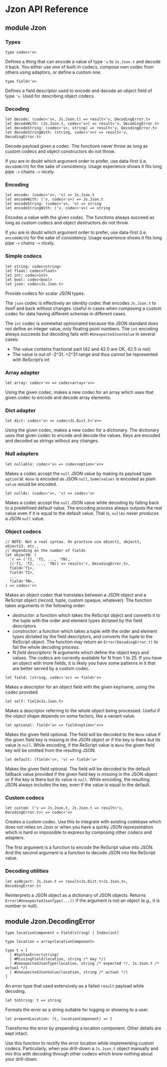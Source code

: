 # Jzon API Reference

## module Jzon

### Types

```rescript
type codec<'v>
```

Defines a thing that can encode a value of type `'v` to `Js.Json.t` and decode it back. You either use one of built-in codecs, compose own codec from others using adaptors, or define a custom one.

```rescript
type field<'v>
```

Defines a field descriptor used to encode and decode an object field of type `'v`. Used for describing object codecs.

### Decoding

```rescript
let decode: (codec<'v>, Js.Json.t) => result<'v, DecodingError.t>
let decodeWith: (Js.Json.t, codec<'v>) => result<'v, DecodingError.t>
let decodeString: (codec<'v>, string) => result<'v, DecodingError.t>
let decodeStringWith: (string, codec<'v>) => result<'v, DecodingError.t>
```

Decode payload given a codec. The functions never throw as long as custom codecs and object constructors do not throw.

If you are in doubt which argument order to prefer, use data-first (i.e. `decodeWith`) for the sake of consistency. Usage experience shows it fits long pipe `->` chains `->` nicely.

### Encoding

```rescript
let encode: (codec<'v>, 'v) => Js.Json.t
let encodeWith: ('v, codec<'v>) => Js.Json.t
let encodeString: (codec<'v>, 'v) => string
let encodeStringWith: ('v, codec<'v>) => string
```

Encodes a value with the given codec. The functions always succeed as long as custom codecs and object destructors do not throw.

If you are in doubt which argument order to prefer, use data-first (i.e. `encodeWith`) for the sake of consistency. Usage experience shows it fits long pipe `->` chains `->` nicely.

### Simple codecs

```rescript
let string: codec<string>
let float: codec<float>
let int: codec<int>
let bool: codec<bool>
let json: codec<Js.Json.t>
```

Provide codecs for scalar JSON types.

The `json` codec is effectively an identity codec that encodes `Js.Json.t` to itself and back without changes. Useful in cases when composing a custom codec for data having different schemas in different cases.

The `int` codec is somewhat opinionated because the JSON standard does not define an integer value, only floating point numbers. The `int` encoding always succeeds but decoding fails with `#UnexpectedJsonValue` in several cases:

- The value contains fractional part (42 and 42.0 are OK, 42.5 is not)
- The value is out of -2^31..+2^31 range and thus cannot be represented with ReScript’s int

### Array adapter

```rescript
let array: codec<'v> => codec<array<'v>>
```

Using the given codec, makes a new codec for an array which uses that given codec to encode and decode array elements.

### Dict adapter

```rescript
let dict: codec<'v> => codec<Js.Dict.t<'v>>
```

Using the given codec, makes a new codec for a dictionary. The dictionary uses that given codec to encode and decode the values. Keys are encoded and decoded as strings without any changes.

### Null adapters

```rescript
let nullable: codec<'v> => codec<option<'v>>
```

Makes a codec accept the `null` JSON value by making its payload type `option`’al. `None` is encoded as JSON `null`, `Some(value)` is encoded as plain `value` would be encoded.

```rescript
let nullAs: (codec<'v>, 'v) => codec<'v>
```

Makes a codec accept the `null` JSON value while decoding by falling back to a predefined default value. The encoding process always outputs the real value even if it is equal to the default value. That is, `nullAs` never _produces_ a JSON `null` value.

### Object codecs

```rescript
// NOTE: Not a real syntax. On practice use object1, object3, object13, etc.,
// depending on the number of fields
let objectN: (
  'r => ('f1, 'f2, ..., 'fN),
  (('f1, 'f2, ..., 'fN)) => result<'r, DecodingError.t>,
  field<'f1>,
  field<'f2>,
  ...
  field<'fN>,
) => codec<'r>
```

Makes an object codec that translates between a JSON object and a ReScript object (record, tuple, custom opaque, whatever). The function takes arguments in the following order:

- _destructor_: a function which takes the ReScript object and converts it to the tuple with the order and element types dictated by the field descriptors
- _constructor_: a function which takes a tuple with the order and element types dictated by the field descriptors, and converts the tuple to the ReScript object. The function may return an `Error(DecodingError.t)` to fail the whole decoding process.
- _N field descriptors_: N arguments which define the object keys and values. The codecs are currently available for N from 1 to 25. If you have an object with more fields, it is likely you have some patterns in it that are better served by a custom codec.

```rescript
let field: (string, codec<'v>) => field<'v>
```

Makes a descriptor for an object field with the given key/name, using the codec provided.

```rescript
let self: field<Js.Json.t>
```

Makes a descriptor referring to the whole object being processed. Useful if the object shape depends on some factors, like a variant value.

```rescript
let optional: field<'v> => field<option<'v>>
```

Makes the given field optional. The field will be decoded to the `None` value if the given field key is missing in the JSON object _or_ if the key is there but its value is `null`. While encoding, if the ReScript value is `None` the given field key will be omitted from the resulting JSON.

```rescript
let default: (field<'v>, 'v) => field<'v>
```

Makes the given field optional. The field will be decoded to the default fallback value provided if the given field key is missing in the JSON object _or_ if the key is there but its value is `null`. While encoding, the resulting JSON always includes the key, even if the value is equal to the default.

### Custom codecs

```rescript
let custom: ('v => Js.Json.t, Js.Json.t => result<'v, DecodingError.t>) => codec<'v>
```

Creates a custom codec. Use this to integrate with existing codebase which does not relies on Jzon or when you have a quirky JSON representation which is hard or impossible to express by composing other codecs and adapters.

The first argument is a function to encode the ReScript value into JSON. And the second argument is a function to decode JSON into the ReScript value.

### Decoding utilities

```rescript
let asObject: Js.Json.t => result<Js.Dict.t<Js.Json.t>, DecodingError.t>
```

Reinterprets a JSON object as a dictionary of JSON objects. Returns `Error(#UnexpectedJsonType(...))` if the argument is not an object (e.g., it is number or null).

## module Jzon.DecodingError

```rescript
type locationComponent = Field(string) | Index(int)

type location = array<locationComponent>

type t = [
  | #SyntaxError(string)
  | #MissingField(location, string /* key */)
  | #UnexpectedJsonType(location, string /* expected */, Js.Json.t /* actual */)
  | #UnexpectedJsonValue(location, string /* actual */)
]
```

An error type that used extensively as a failed `result` payload while decoding.

```rescript
let toString: t => string
```

Formats the error as a string suitable for logging or showing to a user.

```rescript
let prependLocation: (t, locationComponent) => t
```

Transforms the error by prepending a location component. Other details are kept intact.

Use this function to rectify the error location while implementing custom codecs. Particularly, when you drill-down a `Js.Json.t` object manually and mix this with decoding through other codecs which know nothing about your drill-down.
